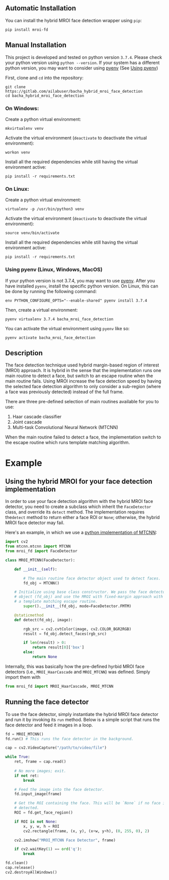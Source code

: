 ## Automatic Installation

You can install the hybrid MROI face detection wrapper using `pip`:

```
pip install mroi-fd
```

## Manual Installation

This project is developed and tested on python version `3.7.4`. Please check
your python version using `python --version`. If your system has a different
python version, you may want to consider using
[pyenv](https://github.com/pyenv/pyenv) (See [Using pyenv](#using-pyenv-linux-windows-macos))

First, clone and `cd` into the repository:

```
git clone https://gitlab.com/ailabuser/bacha_hybrid_mroi_face_detection
cd bacha_hybrid_mroi_face_detection
```

### On Windows:

Create a python virtual environment:

```
mkvirtualenv venv
```

Activate the virtual environment (`deactivate` to deactivate the virtual
environment):

```
workon venv
```

Install all the required dependencies while still having the virtual environment
active:

```
pip install -r requirements.txt
```


### On Linux:

Create a python virtual environment:

```
virtualenv -p /usr/bin/python3 venv
```

Activate the virtual environment (`deactivate` to deactivate the virtual
environment):

```
source venv/bin/activate
```

Install all the required dependencies while still having the virtual environment
active:

```
pip install -r requirements.txt
```

### Using pyenv (Linux, Windows, MacOS)

If your python version is not 3.7.4, you may want to use
[pyenv](https://github.com/pyenv/pyenv). After you have installed `pyenv`,
install the specific python version. On Linux, this can be done by running the
following command:

```
env PYTHON_CONFIGURE_OPTS="--enable-shared" pyenv install 3.7.4
```

Then, create a virtual environment:

```
pyenv virtualenv 3.7.4 bacha_mroi_face_detection
```

You can activate the virtual environment using `pyenv` like so:

```
pyenv activate bacha_mroi_face_detection
```

## Description 

The face detection technique used hybrid margin-based region of interest (MROI)
approach. It is hybrid in the sense that the implementation runs one main
routine to detect a face, but switch to an escape routine when the main routine
fails. Using MROI increase the face detection speed by having the selected face
detection algorithm to only consider a sub-region (where a face was previously
detected) instead of the full frame.

There are three pre-defined selection of main routines available for you to use:

1. Haar cascade classifier
2. Joint cascade
3. Multi-task Convolutional Neural Network (MTCNN)

When the main routine failed to detect a face, the implementation switch to the
escape routine which runs template matching algorithm.

# Example

## Using the hybrid MROI for your face detection implementation

In order to use your face detection algorithm with the hybrid MROI face
detector, you need to create a subclass which inherit the `FaceDetector` class,
and override its `detect` method. The implementation requires the`detect`
method to return either a face ROI or `None`; otherwise, the hybrid MROI face
detector may fail.

Here's an example, in which we use a [python implementation of
MTCNN](https://pypi.org/project/mtcnn/):

```python
import cv2
from mtcnn.mtcnn import MTCNN
from mroi_fd import FaceDetector

class MROI_MTCNN(FaceDetector):

    def __init__(self):

    	# The main routine face detector object used to detect faces.
        fd_obj = MTCNN()

	# Initialize using base class constructor. We pass the face detector
	# object (fd_obj) and use the MROI with fixed-margin approach with
	# a template matching escape routine.
        super().__init__(fd_obj, mode=FaceDetector.FMTM)

    @staticmethod
    def detect(fd_obj, image):

        rgb_src = cv2.cvtColor(image, cv2.COLOR_BGR2RGB)
        result = fd_obj.detect_faces(rgb_src)

        if len(result) > 0:
            return result[0]['box']
        else:
            return None
```

Internally, this was basically how the pre-defined hyrbid MROI face detectors
(i.e., `MROI_HaarCascade` and `MROI_MTCNN`) was defined. Simply import them with

```python
from mroi_fd import MROI_HaarCascade, MROI_MTCNN
```

## Running the face detector

To use the face detector, simply instantiate the hybrid MROI face detector and
run it by invoking its `run` method. Below is a simple script that runs the
face detector and feed it images in a loop.

```python
fd = MROI_MTCNN()
fd.run() # This runs the face detector in the background.

cap = cv2.VideoCapture("/path/to/video/file")

while True:
	ret, frame = cap.read()
	
	# No more images; exit.
	if not ret:
		break

	# Feed the image into the face detector.
	fd.input_image(frame)

	# Get the ROI containing the face. This will be `None` if no face is
	# detected.
	ROI = fd.get_face_region()

	if ROI is not None:
		x, y, w, h = ROI
		cv2.rectangle(frame, (x, y), (x+w, y+h), (0, 255, 0), 2)

	cv2.imshow("MROI_MTCNN Face Detector", frame)

	if cv2.waitKey(1) == ord('q'):
		break

fd.clean()
cap.release()
cv2.destroyAllWindows()
```
